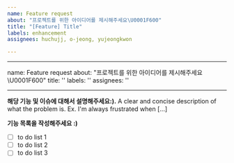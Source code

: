 ```yaml
---
name: Feature request
about: "프로젝트를 위한 아이디어를 제시해주세요\U0001F600"
title: "[Feature] Title"
labels: enhancement
assignees: huchujj, o-jeong, yujeongkwon

---
```


---
name: Feature request
about: "프로젝트를 위한 아이디어를 제시해주세요\U0001F600"
title: ''
labels: ''
assignees: ''

---

**해당 기능 및 이슈에 대해서 설명해주세요:).**
A clear and concise description of what the problem is. Ex. I'm always frustrated when [...]

**기능 목록을 작성해주세요 :)**
- [ ] to do list 1
- [ ] to do list 2
- [ ] to do list 3
